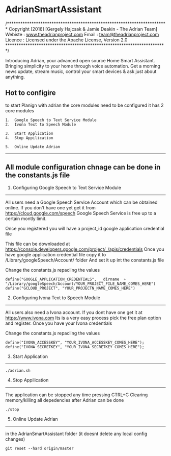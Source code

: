 
# AdrianSmartAssistant

/************************************************************************
Copyright [2016] [Gergely Hajcsak & Jamie Deakin - The Adrian Team]
Webiste : www.theadrianproject.com
Email : team@theadrianproject.com
Licence : Licensed under the Apache License, Version 2.0
************************************************************************/


Introducing Adrian, your advanced open source Home Smart Assistant. Bringing simplicity to your home through voice automation. 
Get a morning news update, stream music, control your smart devices & ask just about anything. 


Hot to configire 
--------------------------------------------------------------------------

to start Planign with adrian the core modules need to be configured
it has 2 core modules 

	1.	Google Speech to Text Service Module
	2.	Ivona Text to Speech Module

	3.  Start Application
	4.  Stop Appilication

	5. 	Online Update Adrian

--------------------------------------------------------------------------
All module configuration chnage can be done in the constants.js file
--------------------------------------------------------------------------

1. Configuring Google Speech to Text Service Module
--------------------------------------------------------------------------

All users need a Google Speech Service Account which can be obtained
online. If you don't have one yet get it from https://cloud.google.com/speech
Google Speech Service is free up to a certain montly limit. 

Once you registered you will have a 
	project_id 
	google application credential file

This file can be downloaded at https://console.developers.google.com/project/_/apis/credentials
Once you have google application credential file copy it to /Library/googleSpeech/Account/ folder
And set it up int the constants.js file 

Change the constants.js repacling the values

	define("GOOGLE_APPLICATION_CREDENTIALS", __dirname  + "/Library/googleSpeech/Account/YOUR_PROJECT_FILE_NAME_COMES_HERE")
	define("GCLOUD_PROJECT", "YOUR_PROJECTN_NAME_COMES_HERE")


2. Configuring Ivona Text to Speech Module
--------------------------------------------------------------------------

All users also need a Ivona account.  If you dont have one get it at  https://www.ivona.com 
Its is a very easy process pick the free plan option and register.
Once you have your Ivona credentials 

Change the constants.js repacling the values

	define("IVONA_ACCESSKEY", "YOUR_IVONA_ACCESSKEY_COMES_HERE");
	define("IVONA_SECRETKEY", "YOUR_IVONA_SECRETKEY_COMES_HERE");


3.  Start Application
--------------------------------------------------------------------------

	./adrian.sh

4.  Stop Appilication
--------------------------------------------------------------------------

The application can be stopped any time pressing CTRL+C
Clearing memory/killing all depedencies after Adrian can be done

	./stop


5. 	Online Update Adrian
--------------------------------------------------------------------------

in the AdrianSmartAssistant folder (it doesnt delete any local config changes)

	git reset --hard origin/master


